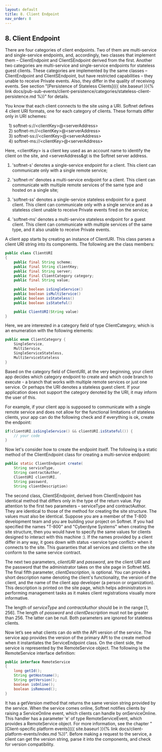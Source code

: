 ```yaml
---
layout: default
title: 8. Client Endpoint
nav_order: 8
---
```


## 8. Client Endpoint

There are four categories of client endpoints. Two of them are multi-service and single-service endpoints, and, accordingly, two classes that implement them – <span class="datatype">ClientEndpoint</span> and <span class="datatype">ClientSEndpoint</span> derived from the first. Another two categories are multi-service and single-service endpoints for stateless guest clients. These categories are implemented by the same classes – <span class="datatype">ClientEndpoint</span> and <span class="datatype">ClientSEndpoint</span>, but have restricted capabilities – they unable to receive Private events. Also, they differ in the quality of receiving events. See section "[Persistence of Stateless Clients]({{ site.baseurl }}{% link docs/pub-sub-events/client-persistence/categories/stateless-client-persistence.md %})" for details.  

You know that each client connects to the site using a URI. Softnet defines 4 client URI formats, one for each category of clients. These formats differ only in URI schemes:  

 &nbsp;&nbsp; 1) softnet-s://&lt;clientKey&gt;@&lt;serverAddress&gt;  
 &nbsp;&nbsp; 2) softnet-m://&lt;clientKey&gt;@&lt;serverAddress&gt;  
 &nbsp;&nbsp; 3) softnet-ss://&lt;clientKey&gt;@&lt;serverAddress&gt;  
 &nbsp;&nbsp; 4) softnet-ms://&lt;clientKey&gt;@&lt;serverAddress&gt;  

Here, &lt;clientKey&gt; is a client key used as an account name to identify the client on the site,  and &lt;serverAddress&gt is the Softnet server address.  

1) 'softnet-s' denotes a single-service endpoint for a client. This client can communicate only with a single remote service;  

2) 'softnet-m' denotes a multi-service endpoint for a client. This client can communicate with multiple remote services of the same type and hosted on a single site;  

3) 'softnet-ss' denotes a single-service stateless endpoint for a guest client. This client can communicate only with a single service and as a stateless client unable to receive Private events fired on the service;  

4) 'softnet-ms' denotes a multi-service stateless endpoint for a guest client. This client can communicate with multiple services of the same type, and it also unable to receive Private events.  

A client app starts by creating an instance of <span class="datatype">ClientURI</span>. This class parses a client URI string into its components. The following are the class members:
```java
public class ClientURI
{
	public final String scheme;
	public final String clientKey;
	public final String server;
	public final ClientCategory category;
	public final String value;
	
	public boolean isSingleService()
	public boolean isMultiService()
	public boolean isStateless() 
	public boolean isStateful() 

	public ClientURI(String value)
}
```
Here, we are interested in a category field of type <span class="datatype">ClientCategory</span>, which is an enumeration with the following elements:
```java
public enum ClientCategory {
	SingleService,
	MultiService,
	SingleServiceStateless,
	MultiServiceStateless
}
```
Based on the category field of <span class="datatype">ClientURI</span>, at the very beginning, your client app decides which category endpoint to create and which code branch to execute - a branch that works with multiple remote services or just one service. Or perhaps the URI denotes a stateless guest client. If your application does not support the category denoted by the URI, it may inform the user of this.  

For example, if your client app is supposed to communicate with a single remote service and does not allow for the functional limitations of stateless clients, your app can do the following check and if everything is ok, create the endpoint:
```java
if(clientURI.isSingleService() && clientURI.isStateful()) {
    // your code
}
```
Now let's consider how to create the endpoint itself. The following is a static method of the <span class="datatype">ClientEndpoint</span> class for creating a multi-service endpoint:
```java
public static ClientEndpoint create(
    String serviceType,
    String contractAuthor,
    ClientURI clientURI,
    String password,
    String clientDescription)
```
The second class, <span class="datatype">ClientSEndpoint</span>, derived from <span class="datatype">ClientEndpoint</span> has identical method that differs only in the type of the return value. Pay attention to the first two parameters – serviceType and contractAuthor. They are identical to those of the method for creating the site structure. The values must also be identical. Suppose you are a member of the T-800 development team and you are building your project on Softnet. If you had specified the names "T-800" and "Cyberdyne Systems" when creating the site structure, then you would have to specify the same values for clients designed to interact with this machine :). If the names provided by a client differ in any way, it goes down with status &lt;<span class="text-error">service type conflict</span>&gt; when it connects to the site. This guaranties that all services and clients on the site conform to the same service contract.  

The next two parameters, *clientURI* and *password*, are the client URI and the password that the administrator takes on the site page in Softnet MS.
The final fifth parameter, *clientDescription*, is optional. You can provide a short description name denoting the client's functionality, the version of the client, and the name of the client app developer (a person or organization). This description is printed on the site page, which helps administrators in performing management tasks as it makes client registrations visually more informative.  

The length of *serviceType* and *contractAuthor* should be in the range [1, 256]. The length of *password* and *clientDescription* must not be greater than 256. The latter can be null. Both parameters are ignored for stateless clients.  

Now let’s see what clients can do with the API version of the service. The service app provides the version of the primary API to the <span class="method">create</span> method when it instantiates the <span class="datatype">ServiceEndpoint</span> class. On the client side, the service is represented by the <span class="datatype">RemoteService</span> object. The following is the <span class="datatype">RemoteService</span> interface definition:
```java
public interface RemoteService
{
	long getId();
	String getHostname();
	String getVersion();
	boolean isOnline();
	boolean isRemoved();
}
```
It has a <span class="method">getVersion</span> method that returns the same version string provided by the service. When the service comes online, Softnet notifies clients by raising a <span class="datatype">ServiceOnline</span> event, which clients can handle by <span class="method">onServiceOnline</span>. This handler has a parameter 'e' of type <span class="datatype">RemoteServiceEvent</span>, which provides a <span class="datatype">RemoteService</span> object. For more information, see the chapter "[Client-specific platform events]({{ site.baseurl }}{% link docs/client-platform-events/index.md %})". Before making a request to the service, a client can get the version string, parse it into the components, and check for version compatibility.